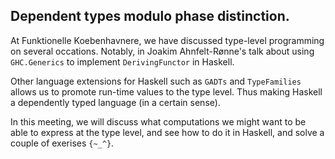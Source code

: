 

## Dependent types modulo phase distinction.

At Funktionelle Koebenhavnere, we have discussed type-level programming on
several occations. Notably, in Joakim Ahnfelt-Rønne's talk about using
`GHC.Generics` to implement `DerivingFunctor` in Haskell.

Other language extensions for Haskell such as `GADTs` and `TypeFamilies`
allows us to promote run-time values to the type level. Thus making Haskell
a dependently typed language (in a certain sense).

In this meeting, we will discuss what computations we might want to be able
to express at the type level, and see how to do it in Haskell, and solve a
couple of exerises `{~_^}`.

